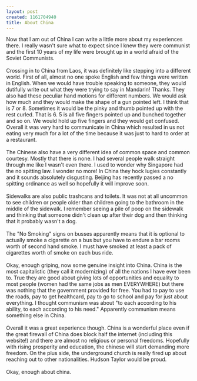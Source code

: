 ```yaml
--- 
layout: post
created: 1161704940
title: About China
---
```

Now that I am out of China I can write a little more about my experiences there.  I really wasn't sure what to expect since I knew they were communist and the first 10 years of my life were brought up in a world afraid of the Soviet Communists.<br /><br />Crossing in to China from Laos, it was definitely like stepping into a different world.  First of all, almost no one spoke English and few things were written in English.  When we would have trouble speaking to someone, they would dutifully write out what they were trying to say in Mandarin!  Thanks.  They also had these peculiar hand motions for different numbers.  We would ask how much and they would make the shape of a gun pointed left.  I think that is 7 or 8.  Sometimes it would be the pinky and thumb pointed up with the rest curled.  That is 6.  5 is all five fingers pointed up and bunched together and so on.  We would hold up five fingers and they would get confused.  Overall it was very hard to communicate in China which resulted in us not eating very much for a lot of the time because it was just to hard to order at a restaurant.<br /><br />The Chinese also have a very different idea of common space and common courtesy.  Mostly that there is none.  I had several people walk straight through me like I wasn't even there.  I used to wonder why Singapore had the no spitting law.  I wonder no more!  In China they hock lugies constantly and it sounds absolutely disgusting.  Beijing has recently passed a no spitting ordinance as well so hopefully it will improve soon.  <br /><br />Sidewalks are also public trashcans and toilets.  It was not at all uncommon to see children or people older than children going to the bathroom in the middle of the sidewalk.  I remember seeing a pile of poop on the sidewalk and thinking that someone didn't clean up after their dog and then thinking that it probably wasn't a dog.<br /><br />The "No Smoking" signs on busses apparently means that it is optional to actually smoke a cigarette on a bus but you have to endure a bar rooms worth of second hand smoke.  I must have smoked at least a pack of cigarettes worth of smoke on each bus ride.<br /><br />Okay, enough griping, now some genuine insight into China.  China is the most capitalistic (they call it modernizing) of all the nations I have ever been to.  True they are good about giving lots of opportunities and equality to most people (women had the same jobs as men EVERYWHERE) but there was nothing that the government provided for free.  You had to pay to use the roads, pay to get healthcard, pay to go to school and pay for just about everything.  I thought communism was about "to each according to his ability, to each according to his need."  Apparently communism means something else in China.<br /><br />Overall it was a great experience though.  China is a wonderful place even if the great firewall of China does block half the internet (including this website!) and there are almost no religious or personal freedoms.  Hopefully with rising prosperity and education, the chinese will start demanding more freedom.  On the plus side, the underground church is really fired up about reaching out to other nationalities.  Hudson Taylor would be proud.<br /><br />Okay, enough about china.
